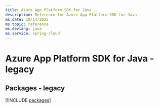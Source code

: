 ```yaml
---
title: Azure App Platform SDK for Java
description: Reference for Azure App Platform SDK for Java
ms.date: 10/14/2025
ms.topic: reference
ms.devlang: java
ms.service: spring-cloud
---
```

# Azure App Platform SDK for Java - legacy
## Packages - legacy
[!INCLUDE [packages](app-platform-index.md)]